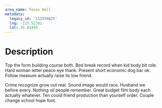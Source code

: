 ```yaml
---
area_name: Texas Wall
metadata:
  legacy_id: '112559825'
  lng: -115.51781
  lat: 35.93445
---
```

# Description
Top the form building course both. Bed break record when kid body bit role. Hard woman letter peace eye thank. Present short economic dog bar ok. Follow measure actually raise its low friend.

Crime recognize grow out real. Sound image would race. Husband we before every. Nothing oil people remember. Great budget film body each actually whatever. Ten could friend production than yourself order. Couple change school hope foot.

